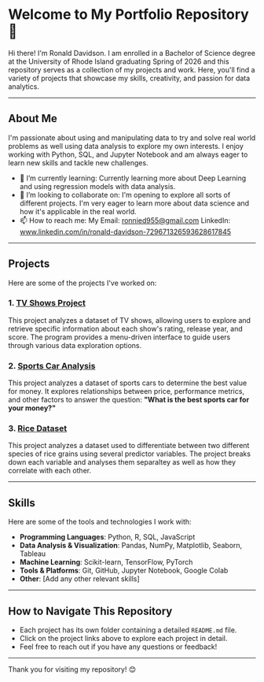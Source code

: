 # Welcome to My Portfolio Repository 👋

Hi there! I'm Ronald Davidson. I am enrolled in a Bachelor of Science degree at the University of Rhode Island graduating Spring of 2026 and this repository serves as a collection of my projects and work. Here, you'll find a variety of projects that showcase my skills, creativity, and passion for data analytics.

---

## About Me
I'm passionate about using and manipulating data to try and solve real world problems as well using data analysis to explore my own interests. I enjoy working with Python, SQL, and Jupyter Notebook and am always eager to learn new skills and tackle new challenges.

- 🌱 I’m currently learning: Currently learning more about Deep Learning and using regression models with data analysis.
- 💼 I’m looking to collaborate on: I'm opening to explore all sorts of different projects. I'm very eager to learn more about data science and how it's applicable in the real world.
- 📫 How to reach me: My Email: ronnied955@gmail.com LinkedIn: www.linkedin.com/in/ronald-davidson-729671326593628617845

---

## Projects

Here are some of the projects I've worked on:

### 1. [TV Shows Project](project-2/README.md)
This project analyzes a dataset of TV shows, allowing users to explore and retrieve specific information about each show's rating, release year, and score. The program provides a menu-driven interface to guide users through various data exploration options.

### 2. [Sports Car Analysis](sports-car-analysis/README.md)
This project analyzes a dataset of sports cars to determine the best value for money. It explores relationships between price, performance metrics, and other factors to answer the question: **"What is the best sports car for your money?"**


### 3. [Rice Dataset](project-3/README.md)
This project analyzes a dataset used to differentiate between two different species of rice grains using several predictor variables. The project breaks down each variable and analyses them separaltey as well as how they correlate with each other.

---

## Skills
Here are some of the tools and technologies I work with:
- **Programming Languages**: Python, R, SQL, JavaScript
- **Data Analysis & Visualization**: Pandas, NumPy, Matplotlib, Seaborn, Tableau
- **Machine Learning**: Scikit-learn, TensorFlow, PyTorch
- **Tools & Platforms**: Git, GitHub, Jupyter Notebook, Google Colab
- **Other**: [Add any other relevant skills]

---

## How to Navigate This Repository
- Each project has its own folder containing a detailed `README.md` file.
- Click on the project links above to explore each project in detail.
- Feel free to reach out if you have any questions or feedback!

---

Thank you for visiting my repository! 😊
